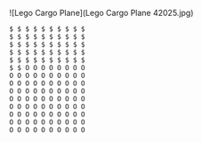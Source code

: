 ![Lego Cargo Plane](Lego Cargo Plane 42025.jpg)


    $ $ $ $ $ $ $ $ $ $
    $ $ $ $ $ $ $ $ $ $
    $ $ $ $ $ $ $ $ $ $
    $ $ $ $ $ $ $ $ $ $
    $ $ $ $ $ $ $ $ $ $
    $ $ O O O O O O O O
    O O O O O O O O O O
    O O O O O O O O O O
    O O O O O O O O O O
    O O O O O O O O O O
    O O O O O O O O O O
    O O O O O O O O O O
    O O O O O O O O O O
    O O O O O O O O O O
